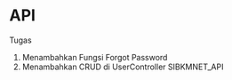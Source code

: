 # API

Tugas
1. Menambahkan Fungsi Forgot Password
2. Menambahkan CRUD di UserController SIBKMNET_API
